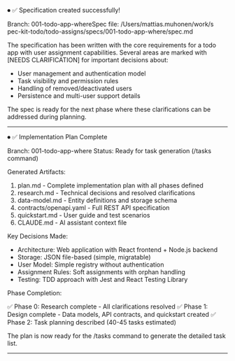 ⏺ ✅ Specification created successfully!

  Branch: 001-todo-app-whereSpec file: /Users/mattias.muhonen/work/s
  pec-kit-todo/todo-assigns/specs/001-todo-app-where/spec.md

  The specification has been written with the core requirements for
  a todo app with user assignment capabilities. Several areas are
  marked with [NEEDS CLARIFICATION] for important decisions about:
  - User management and authentication model
  - Task visibility and permission rules
  - Handling of removed/deactivated users
  - Persistence and multi-user support details

  The spec is ready for the next phase where these clarifications
  can be addressed during planning.

  ---

  ⏺ ✅ Implementation Plan Complete

  Branch: 001-todo-app-where
  Status: Ready for task generation (/tasks command)

  Generated Artifacts:

  1. plan.md - Complete implementation plan with all phases defined
  2. research.md - Technical decisions and resolved clarifications
  3. data-model.md - Entity definitions and storage schema
  4. contracts/openapi.yaml - Full REST API specification
  5. quickstart.md - User guide and test scenarios
  6. CLAUDE.md - AI assistant context file

  Key Decisions Made:

  - Architecture: Web application with React frontend + Node.js
  backend
  - Storage: JSON file-based (simple, migratable)
  - User Model: Simple registry without authentication
  - Assignment Rules: Soft assignments with orphan handling
  - Testing: TDD approach with Jest and React Testing Library

  Phase Completion:

  ✅ Phase 0: Research complete - All clarifications resolved
  ✅ Phase 1: Design complete - Data models, API contracts, and
  quickstart created
  ✅ Phase 2: Task planning described (40-45 tasks estimated)

  The plan is now ready for the /tasks command to generate the
  detailed task list.

---

